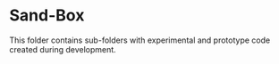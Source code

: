 # Sand-Box

This folder contains sub-folders with experimental and prototype code
created during development.
